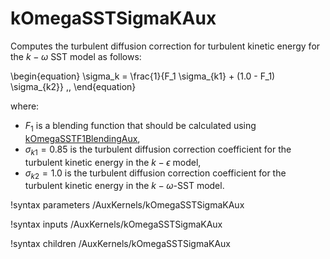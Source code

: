 # kOmegaSSTSigmaKAux

Computes the turbulent diffusion correction for turbulent kinetic energy for the $k-\omega$ SST model as follows:

\begin{equation}
\sigma_k = \frac{1}{F_1 \sigma_{k1} + (1.0 - F_1) \sigma_{k2}} \,,
\end{equation}

where:

- $F_1$ is a blending function that should be calculated using [kOmegaSSTF1BlendingAux](kOmegaSSTF1BlendingAux.md),
- $\sigma_{k1} = 0.85$ is the turbulent diffusion correction coefficient for the turbulent kinetic energy in the $k-\epsilon$ model,
- $\sigma_{k2} = 1.0$ is the turbulent diffusion correction coefficient for the turbulent kinetic energy in the $k-\omega$-SST model.

!syntax parameters /AuxKernels/kOmegaSSTSigmaKAux

!syntax inputs /AuxKernels/kOmegaSSTSigmaKAux

!syntax children /AuxKernels/kOmegaSSTSigmaKAux
